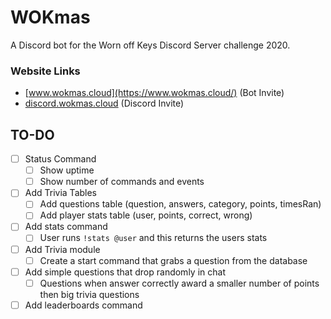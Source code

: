 # WOKmas
A Discord bot for the Worn off Keys Discord Server challenge 2020.

### Website Links
* [www.wokmas.cloud](https://www.wokmas.cloud/) (Bot Invite)
* [discord.wokmas.cloud](https://discord.wokmas.cloud/) (Discord Invite)

## TO-DO
- [ ] Status Command
   - [ ] Show uptime
   - [ ] Show number of commands and events
- [ ] Add Trivia Tables
   - [ ] Add questions table (question, answers, category, points, timesRan)
   - [ ] Add player stats table (user, points, correct, wrong)
- [ ] Add stats command
   - [ ] User runs `!stats @user` and this returns the users stats
- [ ] Add Trivia module
   - [ ] Create a start command that grabs a question from the database
- [ ] Add simple questions that drop randomly in chat
   - [ ] Questions when answer correctly award a smaller number of points then big trivia questions
- [ ] Add leaderboards command
